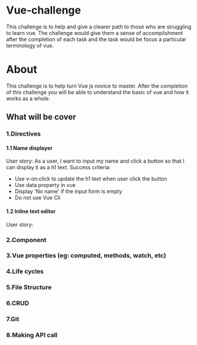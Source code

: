# Vue-challenge
This challenge is to help and give a clearer path to those who are struggling to learn vue. The challenge would give them a sense of accomplishment after the completion of each task and the task would be focus a particular terminology of vue.
# About
This challenge is to help turn Vue js novice to master. After the completion of this challenge you will be able to understand the basic of vue and how it works as a whole.
## What will be cover
### 1.Directives
#### 1.1 Name displayer
User story: As a user, I want to input my name and click a button so that I can display it as a h1 text.
Success criteria:
- Use v-on:click to update the h1 text when user click the button
- Use data property in vue
- Display 'No name' if the input form is empty
- Do not use Vue Cli
#### 1.2 Inline text editor
User story: 
### 2.Component
### 3.Vue properties (eg: computed, methods, watch, etc)
### 4.Life cycles
### 5.File Structure
### 6.CRUD
### 7.Git
### 8.Making API call
